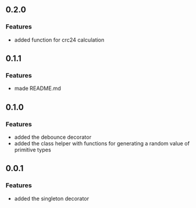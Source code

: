 ## 0.2.0

### Features

* added function for crc24 calculation


## 0.1.1

### Features

* made README.md


## 0.1.0

### Features

* added the debounce decorator
* added the class helper with functions for generating a random value of primitive types


## 0.0.1

### Features

* added the singleton decorator
